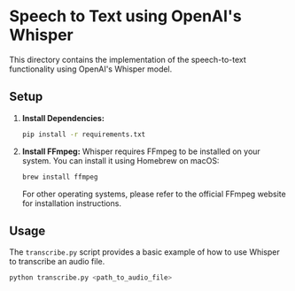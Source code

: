 # Speech to Text using OpenAI's Whisper

This directory contains the implementation of the speech-to-text functionality using OpenAI's Whisper model.

## Setup

1.  **Install Dependencies:**
    ```bash
    pip install -r requirements.txt
    ```

2.  **Install FFmpeg:**
    Whisper requires FFmpeg to be installed on your system. You can install it using Homebrew on macOS:
    ```bash
    brew install ffmpeg
    ```
    For other operating systems, please refer to the official FFmpeg website for installation instructions.

## Usage

The `transcribe.py` script provides a basic example of how to use Whisper to transcribe an audio file.

```bash
python transcribe.py <path_to_audio_file>
```
